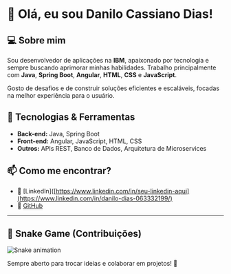 # 👋 Olá, eu sou Danilo Cassiano Dias! 

## 💻 Sobre mim
Sou desenvolvedor de aplicações na **IBM**, apaixonado por tecnologia e sempre buscando aprimorar minhas habilidades. Trabalho principalmente com **Java**, **Spring Boot**, **Angular**, **HTML**, **CSS** e **JavaScript**.

Gosto de desafios e de construir soluções eficientes e escaláveis, focadas na melhor experiência para o usuário.

## 🚀 Tecnologias & Ferramentas
- **Back-end:** Java, Spring Boot  
- **Front-end:** Angular, JavaScript, HTML, CSS  
- **Outros:** APIs REST, Banco de Dados, Arquitetura de Microservices  

## 📫 Como me encontrar?
- 💼 [LinkedIn]([https://www.linkedin.com/in/seu-linkedin-aqui](https://www.linkedin.com/in/danilo-dias-063332199/)  
- 🔧 [GitHub](https://github.com/seu-usuario-aqui)  

---

## 🐍 Snake Game (Contribuições)
![Snake animation](https://github.com/SEU_USUARIO/SEU_USUARIO/blob/output/github-contribution-grid-snake.svg)

Sempre aberto para trocar ideias e colaborar em projetos! 🚀  
